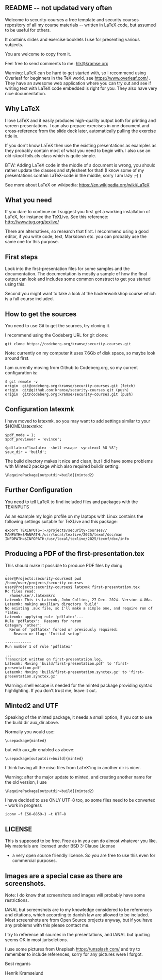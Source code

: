 

## README -- not updated very often

Welcome to security-courses a free template and security courses repository of all my course materials -- written in LaTeX code, but assumed to be useful for others.

It contains slides and exercise booklets I use for presenting various subjects.

You are welcome to copy from it.

Feel free to send comments to me: hlk@kramse.org


Warning: LaTeX can be hard to get started with, so I recommend using Overleaf for beginners in the TeX world, see https://www.overleaf.com/ . They have an awesome web application where you can try out and see if writing text with LaTeX code embedded is right for you. They also have very nice documentation.


## Why LaTeX

I love LaTeX and it easily produces high-quality output
both for printing and screen presentations. I can also prepare exercises in one document and cross-reference from the slide deck later, automatically pulling the exercise title in.

If you don't know LaTeX then use the existing presentations
as examples as they probably contain most of what you need to begin with. I also use an old-skool foils.cls class which is quite simple.

BTW: Adding LaTeX code in the middle of a document is wrong,
you should rather update the classes and stylesheet for that!
(I know some of my presentations contain LaTeX-code in the
middle, sorry I am lazy ;-) )

See more about LaTeX on wikipedia:
https://en.wikipedia.org/wiki/LaTeX

## What you need
If you dare to continue on I suggest you first get a working installation of LaTeX, for instance the TeXLive. See this reference: http://www.tug.org/texlive/

There are alternatives, so research that first. I recommend using a good editor, if you write code, text, Markdown etc. you can probably use the same one for this purpose.

## First steps

Look into the first-presentation files for some samples and
the documentation. The documentation is mostly a sample
of how the final output can look and includes some
common construct to get you started using this.

Second you might want to take a look at the hackerworkshop
course which is a full course included.



## How to get the sources
You need to use Git to get the sources, try cloning it.



I recommend using the Codeberg URL for git clone:
```
git clone https://codeberg.org/kramse/security-courses.git
```

Note: currently on my computer it uses 7.6Gb of disk space, so maybe look around first.

I am currently moving from Github to Codeberg.org, so my current configuration is:
```
$ git remote -v
origin	git@codeberg.org:kramse/security-courses.git (fetch)
origin	git@github.com:kramse/security-courses.git (push)
origin	git@codeberg.org:kramse/security-courses.git (push)
```


## Configuration latexmk

I have moved to latexmk, so you may want to add settings similar to your $HOME/.latexmkrc

```
$pdf_mode = 1;
$pdf_previewer = 'evince';

$pdflatex="lualatex -shell-escape -synctex=1 %O %S";
$aux_dir = 'build';
```

The build directory makes it nice and clean, but I did have some problems with Minted2 package which also required buildir setting:
```
\RequirePackage[outputdir=build]{minted2}
```


## Further Configuration
You need to tell LaTeX to find included files and packages
with the TEXINPUTS

As an example my login profile on my laptops with Linux contains the following settings suitable for TeXLive and this package:
```
export TEXINPUTS=:~/projects/security-courses//
MANPATH=$MANPATH:/usr/local/texlive/2025/texmf/doc/man
INFOPATH=$INFOPATH:/usr/local/texlive/2025/texmf/doc/info
```


## Producing a PDF of the first-presentation.tex

This should make it possible to produce PDF files by doing:
```
.
user@Projects:security-courses$ pwd
/home/user/projects/security-courses
user@Projects:security-courses$ latexmk first-presentation.tex
Rc files read:
  /home/user/.latexmkrc
Latexmk: This is Latexmk, John Collins, 27 Dec. 2024. Version 4.86a.
Latexmk: making auxiliary directory 'build'
No existing .aux file, so I'll make a simple one, and require run of *latex.
Latexmk: applying rule 'pdflatex'...
Rule 'pdflatex':  Reasons for rerun
Category 'other':
  Rerun of 'pdflatex' forced or previously required:
    Reason or flag: 'Initial setup'

------------
Run number 1 of rule 'pdflatex'
------------
...
Transcript written on first-presentation.log.
Latexmk: Moving 'build/first-presentation.pdf' to 'first-presentation.pdf'
Latexmk: Moving 'build/first-presentation.synctex.gz' to 'first-presentation.synctex.gz'

```

Warning: shell escape is needed for the minted package providing syntax highlighting. If you don't trust me, leave it out.

## Minted2 and UTF

Speaking of the minted package, it needs a small option, if you opt to use the build dir aux_dir above.

Normally you would use:
```
\usepackage{minted}
```

but with aux_dir enabled as above:
```
\usepackage[outputdir=build]{minted}
```

I think having all the misc files from LaTeX'ing in another dir is nicer.

Warning: after the major update to minted, and creating another name for the old version, I use
```
\RequirePackage[outputdir=build]{minted2}
```

I have decided to use ONLY UTF-8 too, so some files need to be converted - work in progress
```
iconv −f ISO−8859−1 −t UTF−8
```




## LICENSE

This is supposed to be free. Free as in you can do almost
whatever you like. My materials are licensed under BSD 3-Clause License
- a very open source friendly license. So you are free to use this
even for commercial purposes.

## Images are a special case as there are screenshots.

Note: I do know that screenshots and images will probably have some restrictions.

IANAL but screenshots are to my knowledge considered to be references and
citations, which according to danish law are allowed to be included. Most
screenshots are from Open Source projects anyway, but if you have any problems
with this please contact me.

I try to reference all sources in the presentations, and IANAL but quoting seems OK in most jurisdictions.

I use some pictures from Unsplash https://unsplash.com/ and try to remember to include references, sorry for any pictures were I forgot.



Best regards

Henrik Kramselund
